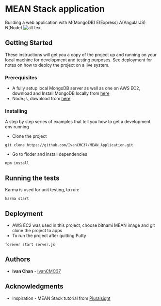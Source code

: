 # MEAN Stack application

Building a web application with M(MongoDB) E(Express) A(AngularJS) N(Node)
![alt text](https://i.imgur.com/ogW0sOf.png)

## Getting Started

These instructions will get you a copy of the project up and running on your local machine for development and testing purposes. See deployment for notes on how to deploy the project on a live system.

### Prerequisites

- A fully setup local MongoDB server as well as one on AWS EC2, download and Install MongoDB locally from [here](https://www.mongodb.com/)
- Node.js, download from [here](https://nodejs.org/en/)


### Installing

A step by step series of examples that tell you how to get a development env running

- Clone the project

```
git clone https://github.com/IvanCMC37/MEAN_Application.git
```

- Go to floder and install dependencies

```
npm install
```

## Running the tests

Karma is used for unit testing, to run:

```
karma start
```

## Deployment

- AWS EC2 was used in this project, choose bitnami MEAN image and git clone the project to apps
- To run the project after quitting Putty
```
forever start server.js
```

## Authors

* **Ivan Chan**  - [IvanCMC37](https://github.com/IvanCMC37)

## Acknowledgments

* Inspiration - MEAN Stack tutorial from [Pluralsight](https://app.pluralsight.com/library/)

